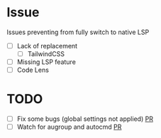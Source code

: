 # Issue
Issues preventing from fully switch to native LSP

 - [ ] Lack of replacement
   - [ ] TailwindCSS
 - [ ] Missing LSP feature
  - [ ] Code Lens

# TODO 

 - [ ] Fix some bugs (global settings not applied) [PR](https://github.com/neovim/neovim/pull/13479)
 - [ ] Watch for augroup and autocmd [PR](https://github.com/neovim/neovim/pull/12378)
